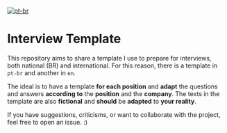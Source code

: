 [![pt-br](https://img.shields.io/badge/README.md-pt--br-green.svg?style=plastic)](./README.pt-br.md)

# Interview Template
This repository aims to share a template I use to prepare for interviews, both national (BR) and international. For this reason, there is a template in `pt-br` and another in `en`.

The ideal is to have a template **for each position** and **adapt** the questions and answers **according to** the **position** and the **company**.
The texts in the template are also **fictional** and **should** be **adapted** to **your reality**.

If you have suggestions, criticisms, or want to collaborate with the project, feel free to open an issue. :)
